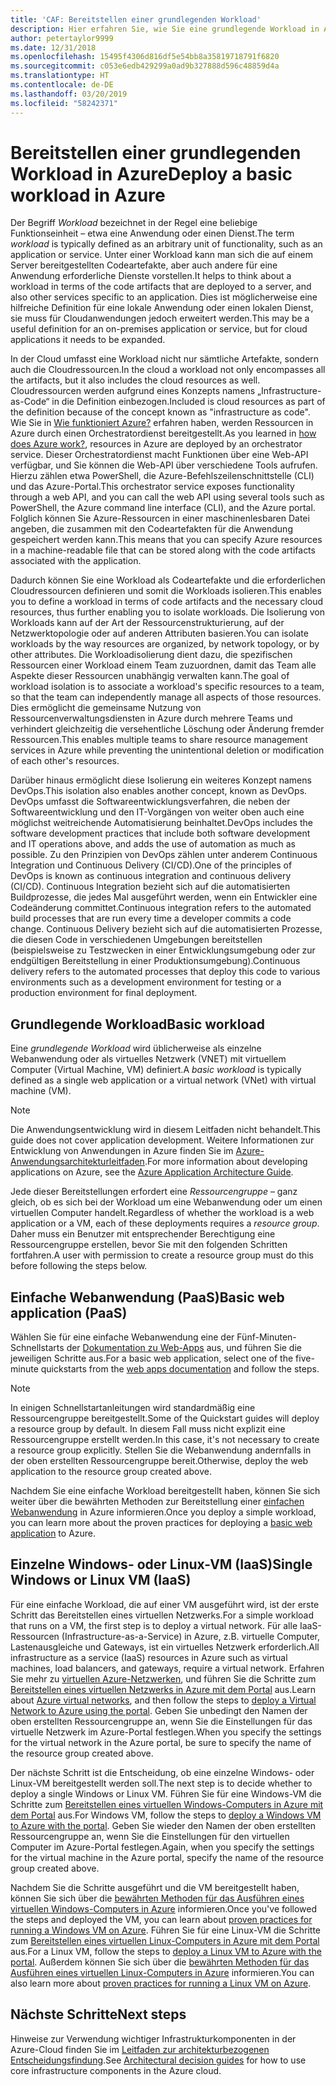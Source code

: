 ```yaml
---
title: 'CAF: Bereitstellen einer grundlegenden Workload'
description: Hier erfahren Sie, wie Sie eine grundlegende Workload in Azure bereitstellen.
author: petertaylor9999
ms.date: 12/31/2018
ms.openlocfilehash: 15495f4306d816df5e54bb8a35819718791f6820
ms.sourcegitcommit: c053e6edb429299a0ad9b327888d596c48859d4a
ms.translationtype: HT
ms.contentlocale: de-DE
ms.lasthandoff: 03/20/2019
ms.locfileid: "58242371"
---
```

# <a name="deploy-a-basic-workload-in-azure"></a><span data-ttu-id="888cb-103">Bereitstellen einer grundlegenden Workload in Azure</span><span class="sxs-lookup"><span data-stu-id="888cb-103">Deploy a basic workload in Azure</span></span>

<span data-ttu-id="888cb-104">Der Begriff *Workload* bezeichnet in der Regel eine beliebige Funktionseinheit – etwa eine Anwendung oder einen Dienst.</span><span class="sxs-lookup"><span data-stu-id="888cb-104">The term *workload* is typically defined as an arbitrary unit of functionality, such as an application or service.</span></span> <span data-ttu-id="888cb-105">Unter einer Workload kann man sich die auf einem Server bereitgestellten Codeartefakte, aber auch andere für eine Anwendung erforderliche Dienste vorstellen.</span><span class="sxs-lookup"><span data-stu-id="888cb-105">It helps to think about a workload in terms of the code artifacts that are deployed to a server, and also other services specific to an application.</span></span> <span data-ttu-id="888cb-106">Dies ist möglicherweise eine hilfreiche Definition für eine lokale Anwendung oder einen lokalen Dienst, sie muss für Cloudanwendungen jedoch erweitert werden.</span><span class="sxs-lookup"><span data-stu-id="888cb-106">This may be a useful definition for an on-premises application or service, but for cloud applications it needs to be expanded.</span></span>

<span data-ttu-id="888cb-107">In der Cloud umfasst eine Workload nicht nur sämtliche Artefakte, sondern auch die Cloudressourcen.</span><span class="sxs-lookup"><span data-stu-id="888cb-107">In the cloud a workload not only encompasses all the artifacts, but it also includes the cloud resources as well.</span></span> <span data-ttu-id="888cb-108">Cloudressourcen werden aufgrund eines Konzepts namens „Infrastructure-as-Code“ in die Definition einbezogen.</span><span class="sxs-lookup"><span data-stu-id="888cb-108">Included is cloud resources as part of the definition because of the concept known as "infrastructure as code".</span></span> <span data-ttu-id="888cb-109">Wie Sie in [Wie funktioniert Azure?](../../getting-started/what-is-azure.md) erfahren haben, werden Ressourcen in Azure durch einen Orchestratordienst bereitgestellt.</span><span class="sxs-lookup"><span data-stu-id="888cb-109">As you learned in [how does Azure work?](../../getting-started/what-is-azure.md), resources in Azure are deployed by an orchestrator service.</span></span> <span data-ttu-id="888cb-110">Dieser Orchestratordienst macht Funktionen über eine Web-API verfügbar, und Sie können die Web-API über verschiedene Tools aufrufen. Hierzu zählen etwa PowerShell, die Azure-Befehlszeilenschnittstelle (CLI) und das Azure-Portal.</span><span class="sxs-lookup"><span data-stu-id="888cb-110">This orchestrator service exposes functionality through a web API, and you can call the web API using several tools such as PowerShell, the Azure command line interface (CLI), and the Azure portal.</span></span> <span data-ttu-id="888cb-111">Folglich können Sie Azure-Ressourcen in einer maschinenlesbaren Datei angeben, die zusammen mit den Codeartefakten für die Anwendung gespeichert werden kann.</span><span class="sxs-lookup"><span data-stu-id="888cb-111">This means that you can specify Azure resources in a machine-readable file that can be stored along with the code artifacts associated with the application.</span></span>

<span data-ttu-id="888cb-112">Dadurch können Sie eine Workload als Codeartefakte und die erforderlichen Cloudressourcen definieren und somit die Workloads isolieren.</span><span class="sxs-lookup"><span data-stu-id="888cb-112">This enables you to define a workload in terms of code artifacts and the necessary cloud resources, thus further enabling you to isolate workloads.</span></span> <span data-ttu-id="888cb-113">Die Isolierung von Workloads kann auf der Art der Ressourcenstrukturierung, auf der Netzwerktopologie oder auf anderen Attributen basieren.</span><span class="sxs-lookup"><span data-stu-id="888cb-113">You can isolate workloads by the way resources are organized, by network topology, or by other attributes.</span></span> <span data-ttu-id="888cb-114">Die Workloadisolierung dient dazu, die spezifischen Ressourcen einer Workload einem Team zuzuordnen, damit das Team alle Aspekte dieser Ressourcen unabhängig verwalten kann.</span><span class="sxs-lookup"><span data-stu-id="888cb-114">The goal of workload isolation is to associate a workload's specific resources to a team, so that the team can independently manage all aspects of those resources.</span></span> <span data-ttu-id="888cb-115">Dies ermöglicht die gemeinsame Nutzung von Ressourcenverwaltungsdiensten in Azure durch mehrere Teams und verhindert gleichzeitig die versehentliche Löschung oder Änderung fremder Ressourcen.</span><span class="sxs-lookup"><span data-stu-id="888cb-115">This enables multiple teams to share resource management services in Azure while preventing the unintentional deletion or modification of each other's resources.</span></span>

<span data-ttu-id="888cb-116">Darüber hinaus ermöglicht diese Isolierung ein weiteres Konzept namens DevOps.</span><span class="sxs-lookup"><span data-stu-id="888cb-116">This isolation also enables another concept, known as DevOps.</span></span> <span data-ttu-id="888cb-117">DevOps umfasst die Softwareentwicklungsverfahren, die neben der Softwareentwicklung und den IT-Vorgängen von weiter oben auch eine möglichst weitreichende Automatisierung beinhaltet.</span><span class="sxs-lookup"><span data-stu-id="888cb-117">DevOps includes the software development practices that include both software development and IT operations above, and adds the use of automation as much as possible.</span></span> <span data-ttu-id="888cb-118">Zu den Prinzipien von DevOps zählen unter anderem Continuous Integration und Continuous Delivery (CI/CD).</span><span class="sxs-lookup"><span data-stu-id="888cb-118">One of the principles of DevOps is known as continuous integration and continuous delivery (CI/CD).</span></span> <span data-ttu-id="888cb-119">Continuous Integration bezieht sich auf die automatisierten Buildprozesse, die jedes Mal ausgeführt werden, wenn ein Entwickler eine Codeänderung committet.</span><span class="sxs-lookup"><span data-stu-id="888cb-119">Continuous integration refers to the automated build processes that are run every time a developer commits a code change.</span></span> <span data-ttu-id="888cb-120">Continuous Delivery bezieht sich auf die automatisierten Prozesse, die diesen Code in verschiedenen Umgebungen bereitstellen (beispielsweise zu Testzwecken in einer Entwicklungsumgebung oder zur endgültigen Bereitstellung in einer Produktionsumgebung).</span><span class="sxs-lookup"><span data-stu-id="888cb-120">Continuous delivery refers to the automated processes that deploy this code to various environments such as a development environment for testing or a production environment for final deployment.</span></span>

## <a name="basic-workload"></a><span data-ttu-id="888cb-121">Grundlegende Workload</span><span class="sxs-lookup"><span data-stu-id="888cb-121">Basic workload</span></span>

<span data-ttu-id="888cb-122">Eine *grundlegende Workload* wird üblicherweise als einzelne Webanwendung oder als virtuelles Netzwerk (VNET) mit virtuellem Computer (Virtual Machine, VM) definiert.</span><span class="sxs-lookup"><span data-stu-id="888cb-122">A *basic workload* is typically defined as a single web application or a virtual network (VNet) with virtual machine (VM).</span></span>

> [!NOTE]
> <span data-ttu-id="888cb-123">Die Anwendungsentwicklung wird in diesem Leitfaden nicht behandelt.</span><span class="sxs-lookup"><span data-stu-id="888cb-123">This guide does not cover application development.</span></span> <span data-ttu-id="888cb-124">Weitere Informationen zur Entwicklung von Anwendungen in Azure finden Sie im [Azure-Anwendungsarchitekturleitfaden](/azure/architecture/guide/).</span><span class="sxs-lookup"><span data-stu-id="888cb-124">For more information about developing applications on Azure, see the [Azure Application Architecture Guide](/azure/architecture/guide/).</span></span>

<span data-ttu-id="888cb-125">Jede dieser Bereitstellungen erfordert eine *Ressourcengruppe* – ganz gleich, ob es sich bei der Workload um eine Webanwendung oder um einen virtuellen Computer handelt.</span><span class="sxs-lookup"><span data-stu-id="888cb-125">Regardless of whether the workload is a web application or a VM, each of these deployments requires a *resource group*.</span></span> <span data-ttu-id="888cb-126">Daher muss ein Benutzer mit entsprechender Berechtigung eine Ressourcengruppe erstellen, bevor Sie mit den folgenden Schritten fortfahren.</span><span class="sxs-lookup"><span data-stu-id="888cb-126">A user with permission to create a resource group must do this before following the steps below.</span></span>

## <a name="basic-web-application-paas"></a><span data-ttu-id="888cb-127">Einfache Webanwendung (PaaS)</span><span class="sxs-lookup"><span data-stu-id="888cb-127">Basic web application (PaaS)</span></span>

<span data-ttu-id="888cb-128">Wählen Sie für eine einfache Webanwendung eine der Fünf-Minuten-Schnellstarts der [Dokumentation zu Web-Apps](/azure/app-service?toc=/azure/architecture/cloud-adoption-guide/toc.json) aus, und führen Sie die jeweiligen Schritte aus.</span><span class="sxs-lookup"><span data-stu-id="888cb-128">For a basic web application, select one of the five-minute quickstarts from the [web apps documentation](/azure/app-service?toc=/azure/architecture/cloud-adoption-guide/toc.json) and follow the steps.</span></span>

> [!NOTE]
> <span data-ttu-id="888cb-129">In einigen Schnellstartanleitungen wird standardmäßig eine Ressourcengruppe bereitgestellt.</span><span class="sxs-lookup"><span data-stu-id="888cb-129">Some of the Quickstart guides will deploy a resource group by default.</span></span> <span data-ttu-id="888cb-130">In diesem Fall muss nicht explizit eine Ressourcengruppe erstellt werden.</span><span class="sxs-lookup"><span data-stu-id="888cb-130">In this case, it's not necessary to create a resource group explicitly.</span></span> <span data-ttu-id="888cb-131">Stellen Sie die Webanwendung andernfalls in der oben erstellten Ressourcengruppe bereit.</span><span class="sxs-lookup"><span data-stu-id="888cb-131">Otherwise, deploy the web application to the resource group created above.</span></span>

<span data-ttu-id="888cb-132">Nachdem Sie eine einfache Workload bereitgestellt haben, können Sie sich weiter über die bewährten Methoden zur Bereitstellung einer [einfachen Webanwendung](/azure/architecture/reference-architectures/app-service-web-app/basic-web-app?toc=/azure/architecture/cloud-adoption-guide/toc.json) in Azure informieren.</span><span class="sxs-lookup"><span data-stu-id="888cb-132">Once you deploy a simple workload, you can learn more about the proven practices for deploying a [basic web application](/azure/architecture/reference-architectures/app-service-web-app/basic-web-app?toc=/azure/architecture/cloud-adoption-guide/toc.json) to Azure.</span></span>

## <a name="single-windows-or-linux-vm-iaas"></a><span data-ttu-id="888cb-133">Einzelne Windows- oder Linux-VM (IaaS)</span><span class="sxs-lookup"><span data-stu-id="888cb-133">Single Windows or Linux VM (IaaS)</span></span>

<span data-ttu-id="888cb-134">Für eine einfache Workload, die auf einer VM ausgeführt wird, ist der erste Schritt das Bereitstellen eines virtuellen Netzwerks.</span><span class="sxs-lookup"><span data-stu-id="888cb-134">For a simple workload that runs on a VM, the first step is to deploy a virtual network.</span></span> <span data-ttu-id="888cb-135">Für alle IaaS-Ressourcen (Infrastructure-as-a-Service) in Azure, z.B. virtuelle Computer, Lastenausgleiche und Gateways, ist ein virtuelles Netzwerk erforderlich.</span><span class="sxs-lookup"><span data-stu-id="888cb-135">All infrastructure as a service (IaaS) resources in Azure such as virtual machines, load balancers, and gateways, require a virtual network.</span></span> <span data-ttu-id="888cb-136">Erfahren Sie mehr zu [virtuellen Azure-Netzwerken](/azure/virtual-network/virtual-networks-overview?toc=/azure/architecture/cloud-adoption-guide/toc.json), und führen Sie die Schritte zum [Bereitstellen eines virtuellen Netzwerks in Azure mit dem Portal](/azure/virtual-network/quick-create-portal?toc=/azure/architecture/cloud-adoption-guide/toc.json) aus.</span><span class="sxs-lookup"><span data-stu-id="888cb-136">Learn about [Azure virtual networks](/azure/virtual-network/virtual-networks-overview?toc=/azure/architecture/cloud-adoption-guide/toc.json), and then follow the steps to [deploy a Virtual Network to Azure using the portal](/azure/virtual-network/quick-create-portal?toc=/azure/architecture/cloud-adoption-guide/toc.json).</span></span> <span data-ttu-id="888cb-137">Geben Sie unbedingt den Namen der oben erstellten Ressourcengruppe an, wenn Sie die Einstellungen für das virtuelle Netzwerk im Azure-Portal festlegen.</span><span class="sxs-lookup"><span data-stu-id="888cb-137">When you specify the settings for the virtual network in the Azure portal, be sure to specify the name of the resource group created above.</span></span>

<span data-ttu-id="888cb-138">Der nächste Schritt ist die Entscheidung, ob eine einzelne Windows- oder Linux-VM bereitgestellt werden soll.</span><span class="sxs-lookup"><span data-stu-id="888cb-138">The next step is to decide whether to deploy a single Windows or Linux VM.</span></span> <span data-ttu-id="888cb-139">Führen Sie für eine Windows-VM die Schritte zum [Bereitstellen eines virtuellen Windows-Computers in Azure mit dem Portal](/azure/virtual-machines/windows/quick-create-portal?toc=/azure/architecture/cloud-adoption-guide/toc.json) aus.</span><span class="sxs-lookup"><span data-stu-id="888cb-139">For Windows VM, follow the steps to [deploy a Windows VM to Azure with the portal](/azure/virtual-machines/windows/quick-create-portal?toc=/azure/architecture/cloud-adoption-guide/toc.json).</span></span> <span data-ttu-id="888cb-140">Geben Sie wieder den Namen der oben erstellten Ressourcengruppe an, wenn Sie die Einstellungen für den virtuellen Computer im Azure-Portal festlegen.</span><span class="sxs-lookup"><span data-stu-id="888cb-140">Again, when you specify the settings for the virtual machine in the Azure portal, specify the name of the resource group created above.</span></span>

<span data-ttu-id="888cb-141">Nachdem Sie die Schritte ausgeführt und die VM bereitgestellt haben, können Sie sich über die [bewährten Methoden für das Ausführen eines virtuellen Windows-Computers in Azure](/azure/architecture/reference-architectures/virtual-machines-windows/single-vm?toc=/azure/architecture/cloud-adoption-guide/toc.json) informieren.</span><span class="sxs-lookup"><span data-stu-id="888cb-141">Once you've followed the steps and deployed the VM, you can learn about [proven practices for running a Windows VM on Azure](/azure/architecture/reference-architectures/virtual-machines-windows/single-vm?toc=/azure/architecture/cloud-adoption-guide/toc.json).</span></span> <span data-ttu-id="888cb-142">Führen Sie für eine Linux-VM die Schritte zum [Bereitstellen eines virtuellen Linux-Computers in Azure mit dem Portal](/azure/virtual-machines/linux/quick-create-portal?toc=/azure/architecture/cloud-adoption-guide/toc.json) aus.</span><span class="sxs-lookup"><span data-stu-id="888cb-142">For a Linux VM, follow the steps to [deploy a Linux VM to Azure with the portal](/azure/virtual-machines/linux/quick-create-portal?toc=/azure/architecture/cloud-adoption-guide/toc.json).</span></span> <span data-ttu-id="888cb-143">Außerdem können Sie sich über die [bewährten Methoden für das Ausführen eines virtuellen Linux-Computers in Azure](/azure/architecture/reference-architectures/virtual-machines-linux/single-vm?toc=/azure/architecture/cloud-adoption-guide/toc.json) informieren.</span><span class="sxs-lookup"><span data-stu-id="888cb-143">You can also learn more about [proven practices for running a Linux VM on Azure](/azure/architecture/reference-architectures/virtual-machines-linux/single-vm?toc=/azure/architecture/cloud-adoption-guide/toc.json).</span></span>

## <a name="next-steps"></a><span data-ttu-id="888cb-144">Nächste Schritte</span><span class="sxs-lookup"><span data-stu-id="888cb-144">Next steps</span></span>

<span data-ttu-id="888cb-145">Hinweise zur Verwendung wichtiger Infrastrukturkomponenten in der Azure-Cloud finden Sie im [Leitfaden zur architekturbezogenen Entscheidungsfindung](../../decision-guides/overview.md).</span><span class="sxs-lookup"><span data-stu-id="888cb-145">See [Architectural decision guides](../../decision-guides/overview.md) for how to use core infrastructure components in the Azure cloud.</span></span>
